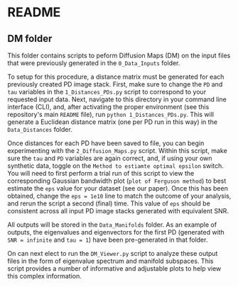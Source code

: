 # README
## DM folder

This folder contains scripts to peform Diffusion Maps (DM) on the input files that were previously generated in the `0_Data_Inputs` folder. 

To setup for this procedure, a distance matrix must be generated for each previously created PD image stack. First, make sure to change the `PD` and `tau` variables in the `1_Distances_PDs.py` script to correspond to your requested input data. Next, navigate to this directory in your command line interface (CLI), and, after activating the proper environment (see this repository's main `README` file), run `python 1_Distances_PDs.py`. This will generate a Euclidean distance matrix (one per PD run in this way) in the `Data_Distances` folder.

Once distances for each PD have been saved to file, you can begin experimenting with the `2_Diffusion_Maps.py` script. Within this script, make sure the `tau` and `PD` variables are again correct, and, if using your own synthetic data, toggle on the `Method to estiamte optimal epsilon` switch. You will need to first perform a trial run of this script to view the corresponding Gaussian bandwidth plot (`plot of Ferguson method`) to best estimate the `eps` value for your dataset (see our paper). Once this has been obtained, change the `eps = 1e10` line to match the outcome of your analysis, and rerun the script a second (final) time. This value of `eps` should be consistent across all input PD image stacks generated with equivalent SNR.

All outputs will be stored in the `Data_Manifolds` folder. As an example of outputs, the eigenvalues and eigenvectors for the first PD (generated with `SNR = infinite` and `tau = 1`) have been pre-generated in that folder.

On can next elect to run the `DM_Viewer.py` script to analyze these output files in the form of eigenvalue spectrum and manifold subspaces. This script provides a number of informative and adjustable plots to help view this complex information.
